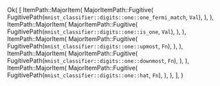 Ok(
    [
        ItemPath::MajorItem(
            MajorItemPath::Fugitive(
                FugitivePath(`mnist_classifier::digits::one::one_fermi_match`, `Val`),
            ),
        ),
        ItemPath::MajorItem(
            MajorItemPath::Fugitive(
                FugitivePath(`mnist_classifier::digits::one::is_one`, `Val`),
            ),
        ),
        ItemPath::MajorItem(
            MajorItemPath::Fugitive(
                FugitivePath(`mnist_classifier::digits::one::upmost`, `Fn`),
            ),
        ),
        ItemPath::MajorItem(
            MajorItemPath::Fugitive(
                FugitivePath(`mnist_classifier::digits::one::downmost`, `Fn`),
            ),
        ),
        ItemPath::MajorItem(
            MajorItemPath::Fugitive(
                FugitivePath(`mnist_classifier::digits::one::hat`, `Fn`),
            ),
        ),
    ],
)